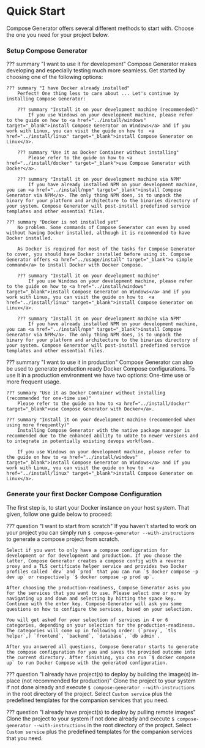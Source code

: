 # Quick Start

Compose Generator offers several different methods to start with. Choose the one you need for your project below.

### Setup Compose Generator

??? summary "I want to use it for development"
    Compose Generator makes developing and especially testing much more seamless. Get started by choosing one of the following options:

    ??? summary "I have Docker already installed"
        Perfect! One thing less to care about ... Let's continue by installing Compose Generator:

        ??? summary "Install it on your development machine (recommended)"
            If you use Windows on your development machine, please refer to the guide on how to <a href="../install/windows" target="_blank">install Compose Generator on Windows</a> and if you work with Linux, you can visit the guide on how to  <a href="../install/linux" target="_blank">install Compose Generator on Linux</a>.

        ??? summary "Use it as Docker Container without installing"
            Please refer to the guide on how to <a href="../install/docker" target="_blank">use Compose Generator with Docker</a>.

        ??? summary "Install it on your development machine via NPM"
            If you have already installed NPM on your development machine, you can <a href="../install/npm" target="_blank">install Compose Generator via NPM</a>. The only thing NPM does, is to unpack the binary for your platform and architecture to the binaries directory of your system. Compose Generator will post-install predefined service templates and other essential files.

    ??? summary "Docker is not installed yet"
        No problem. Some commands of Compose Generator can even by used without having Docker installed, although it is recommended to have Docker installed.

        As Docker is required for most of the tasks for Compose Generator to cover, you should have Docker installed before using it. Compose Generator offers <a href="../usage/install" target="_blank">a simple command</a> to install Docker with Docker Compose.

        ??? summary "Install it on your development machine"
            If you use Windows on your development machine, please refer to the guide on how to <a href="../install/windows" target="_blank">install Compose Generator on Windows</a> and if you work with Linux, you can visit the guide on how to  <a href="../install/linux" target="_blank">install Compose Generator on Linux</a>.

        ??? summary "Install it on your development machine via NPM"
            If you have already installed NPM on your development machine, you can <a href="../install/npm" target="_blank">install Compose Generator via NPM</a>. The only thing NPM does, is to unpack the binary for your platform and architecture to the binaries directory of your system. Compose Generator will post-install predefined service templates and other essential files.

??? summary "I want to use it in production"
    Compose Generator can also be used to generate production ready Docker Compose configurations. To use it in a production environment we have two options: One-time use or more frequent usage.

    ??? summary "Use it as Docker Container without installing (recommended for one-time use)"
        Please refer to the guide on how to <a href="../install/docker" target="_blank">use Compose Generator with Docker</a>.

    ??? summary "Install it on your development machine (recommended when using more frequently)"
        Installing Compose Generator with the native package manager is recommended due to the enhanced ability to udate to newer versions and to integrate in potentially existing devops workflows.

        If you use Windows on your development machine, please refer to the guide on how to <a href="../install/windows" target="_blank">install Compose Generator on Windows</a> and if you work with Linux, you can visit the guide on how to  <a href="../install/linux" target="_blank">install Compose Generator on Linux</a>.

<!--??? summary "I want to use it for CI/CD"
    You want to use it for development and do not have Docker installed-->

### Generate your first Docker Compose Configuration

The first step is, to start your Docker instance on your host system. That given, follow one guide below to proceed:

??? question "I want to start from scratch"
    If you haven't started to work on your project you can simply run `$ compose-generator --with-instructions` to generate a compose project from scratch.
    
    Select if you want to only have a compose configuration for development or for development and production. If you choose the latter, Compose Generator creates a compose config with a reverse proxy and a TLS certificate helper service and provides two Docker profiles called `dev` and `prod` that you can run `$ docker compose -p dev up` or respectively `$ docker compose -p prod up`.

    After choosing the production-readiness, Compose Generator asks you for the services that you want to use. Please select one or more by navigating up and down and selecting by hitting the space key. Continue with the enter key. Compose-Generator will ask you some questions on how to configure the services, based on your selection.

    You will get asked for your selection of services in 4 or 6 categories, depending on your selection for the production-readiness. The categories will come up in following order: (`proxy`, `tls helper`,) `frontend`, `backend`, `database`, `db admin`.

    After you answered all questions, Compose Generator starts to generate the compose configuration for you and saves the provided outcome into the current directory. After finishing, you can run `$ docker compose up` to run Docker Compose with the generated configuration.

??? question "I already have project(s) to deploy by building the image(s) in-place (not recommended for production)"
    Clone the project to your system if not done already and execute `$ compose-generator --with-instructions` in the root directory of the project. Select `Custom service` plus the predefined templates for the companion services that you need.

??? question "I already have project(s) to deploy by pulling remote images"
    Clone the project to your system if not done already and execute `$ compose-generator --with-instructions` in the root directory of the project. Select `Custom service` plus the predefined templates for the companion services that you need.